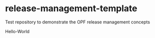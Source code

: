 # release-management-template
Test repository to demonstrate the OPF release management concepts

Hello-World
